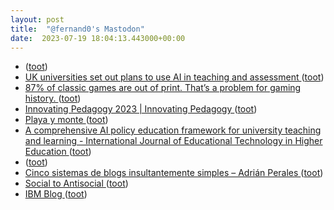 ```yaml
---
layout: post
title:  "@fernand0's Mastodon"
date:  2023-07-19 18:04:13.443000+00:00
---
```

*  [ ](https://mastodon.social/@vrruiz) ([toot](https://mastodon.social/@fernand0/110742067834953188))
*  [UK universities set out plans to use AI in teaching and assessment ](https://thepienews.com/news/uk-universities-ai-teaching) ([toot](https://mastodon.social/@fernand0/110741829889880349))
*  [87% of classic games are out of print. That’s a problem for gaming history. ](https://arstechnica.com/gaming/2023/07/87-of-classic-games-are-out-of-print-thats-a-problem-for-gaming-history) ([toot](https://mastodon.social/@fernand0/110741644743430592))
*  [
Innovating Pedagogy 2023 \| Innovating Pedagogy	 ](https://www.open.ac.uk/blogs/innovating/?p=78) ([toot](https://mastodon.social/@fernand0/110741475891393115))
*  [Playa y monte ](https://www.flickr.com/photos/fernand0/53056185292) ([toot](https://mastodon.social/@fernand0/110741288004153605))
*  [A comprehensive AI policy education framework for university teaching and learning - International Journal of Educational Technology in Higher Education ](https://educationaltechnologyjournal.springeropen.com/articles/10.1186/s41239-023-00408-) ([toot](https://mastodon.social/@fernand0/110741227996232180))
*  [ ](https://mastodon.social/@vrruiz) ([toot](https://mastodon.social/@fernand0/110740993320791915))
*  [Cinco sistemas de blogs insultantemente simples – Adrián Perales ](https://adrianperales.com/2023/07/cinco-sistemas-de-blogs-insultantemente-simples) ([toot](https://mastodon.social/@fernand0/110740537559801917))
*  [Social to Antisocial ](https://timklapdor.wordpress.com/2023/07/07/social-to-antisocial) ([toot](https://mastodon.social/@fernand0/110740335745345664))
*  [IBM Blog ](https://www.ibm.com/blog) ([toot](https://mastodon.social/@fernand0/110740077508281373))
